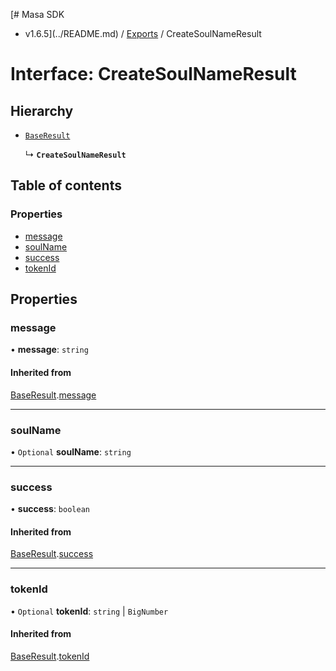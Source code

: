 [# Masa SDK
 - v1.6.5](../README.md) / [Exports](../modules.md) / CreateSoulNameResult

# Interface: CreateSoulNameResult

## Hierarchy

- [`BaseResult`](BaseResult.md)

  ↳ **`CreateSoulNameResult`**

## Table of contents

### Properties

- [message](CreateSoulNameResult.md#message)
- [soulName](CreateSoulNameResult.md#soulname)
- [success](CreateSoulNameResult.md#success)
- [tokenId](CreateSoulNameResult.md#tokenid)

## Properties

### message

• **message**: `string`

#### Inherited from

[BaseResult](BaseResult.md).[message](BaseResult.md#message)

___

### soulName

• `Optional` **soulName**: `string`

___

### success

• **success**: `boolean`

#### Inherited from

[BaseResult](BaseResult.md).[success](BaseResult.md#success)

___

### tokenId

• `Optional` **tokenId**: `string` \| `BigNumber`

#### Inherited from

[BaseResult](BaseResult.md).[tokenId](BaseResult.md#tokenid)
